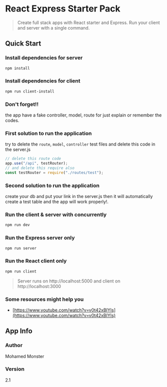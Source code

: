 # React Express Starter Pack

> Create full stack apps with React starter and Express. Run your client and server with a single command. 

## Quick Start

### Install dependencies for server
``` bash
npm install
```

### Install dependencies for client
``` bash
npm run client-install
```

### Don't forget!!
the app have a fake controller, model, route for just explain or remember the codes.

### First solution to run the application
try to delete the `route`, `model`, `controller` test files and delete this code in the server.js
```js
// delete this route code
app.use("/api", testRouter);
// and delete this require also
const testRouter = require("./routes/test");
```

### Second solution to run the application
create your db and put your link in the server.js then it will automatically create a test table and the app will work properly!.

### Run the client & server with concurrently
``` bash
npm run dev
```

### Run the Express server only
``` bash
npm run server
```

### Run the React client only
``` bash
npm run client
```

> Server runs on http://localhost:5000 and client on http://localhost:3000

### Some resources might help you
* [https://www.youtube.com/watch?v=v0t42xBIYIs](https://www.youtube.com/watch?v=v0t42xBIYIs)

## App Info

### Author

Mohamed Monster

### Version

2.1

